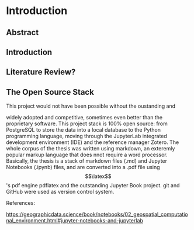 # Introduction

## Abstract

## Introduction

## Literature Review?

## The Open Source Stack

This project would not have been possible without the oustanding and

widely adopted and competitive, sometimes even better than the proprietary software.
This project stack is 100% open source: from PostgreSQL to store the data into a local database to the Python programming language, moving through the JupyterLab integrated development environment (IDE) and the reference manager Zotero. The whole corpus of the thesis was written using markdown, an exteremly popular markup language that does nnot require a word processor. Basically, the thesis is a stack of markdown files (.md) and Jupyter Notebooks (.ipynb) files, and are converted into a .pdf file using $$\latex$$'s pdf engine pdflatex and the outstanding Jupyter Book project. git and GitHub were used as version control system.

References:

https://geographicdata.science/book/notebooks/02_geospatial_computational_environment.html#jupyter-notebooks-and-jupyterlab